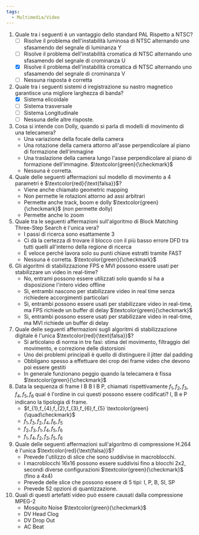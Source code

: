 ```yaml
---
tags:
  - Multimedia/Video
---
```

1. Quale tra i seguenti è un vantaggio dello standard PAL Rispetto a NTSC?
	- [ ] Risolve il problema dell'instabilità luminosa di NTSC alternando uno sfasamendo del segnale di luminanza Y
	- [ ] Risolve il problema dell'instabilità cromatica di NTSC alternando uno sfasamendo del segnale di crominanza U
	- [x] Risolve il problema dell'instabilità cromatica di NTSC alternando uno sfasamendo del segnale di crominanza V 
	- [ ] Nessuna risposta è corretta
2. Quale tra i seguenti sistemi d iregistrazione su nastro magnetico garantisce una migliore larghezza di banda?
	- [x] Sistema elicoidale
	- [ ] Sistema trasversale
	- [ ] Sistema Longitudinale
	- [ ] Nessuna delle altre risposte.
3. Cosa si intende con Dolly, quando si parla di modelli di movimento di una telecamera?
	- Una variazione della focale della camera
	- Una rotazione della camera attorno all'asse perpendicolare al piano di formazione dell'immagine
	- Una traslazione della camera lungo l'asse perpendicolare al piano di formazione dell'immagine. $\textcolor{green}{\checkmark}$
	- Nessuna è corretta.
4. Quale delle seguenti affermazioni sul modello di movimento a 4 parametri è $\textcolor{red}{\text{falsa}}$?
	- Viene anche chiamato geometric mapping
	- Non permette le rotazioni attorno ad assi arbitrari
	- Permette anche track, boom e dolly $\textcolor{green}{\checkmark}$ (non permette dolly)
	- Permette anche lo zoom
5. Quale tra le seguenti affermazioni sull'algoritmo di Block Matching Three-Step Search è l'unica vera?
	- I passi di ricerca sono esattamente 3
	- Ci dà la certezza di trovare il blocco con il più basso errore DFD tra tutti quelli all'interno della regione di ricerca
	- È veloce perché lavora solo su punti chiave estratti tramite FAST
	- Nessuna è corretta. $\textcolor{green}{\checkmark}$
6. Gli algoritmi di stabilizzazione FPS e MVI possono essere usati per stabilizzare un video in real-time?
	- No, entrami possono essere utilizzati solo quando si ha a disposizione l'intero video offline
	- Sì, entrambi nascono per stabilizzare video in real time senza richiedere accorgimenti particolari
	- Sì, entrambi possono essere usati per stabilizzare video in real-time, ma FPS richiede un buffer di delay $\textcolor{green}{\checkmark}$
	- Sì, entrambi possono essere usati per stabilizzare video in real-time, ma MVI richiede un buffer di delay
7. Quale delle seguenti affermazioni sugli algoritmi di stabilizzazione digitale è l'unica $\textcolor{red}{\text{falsa}}$?
	- Si articolano di norma in tre fasi: stima del movimento, filtraggio del movimento, e correzione delle distorsioni
	- Uno dei problemi principali è quello di distinguere il jitter dal padding
	- Obbligano spesso a effettuare dei crop dei frame video che devono poi essere gestiti
	- In generale funzionano peggio quando la telecamera è fissa $\textcolor{green}{\checkmark}$
8. Data la sequenza di frame I B B I B P, chiamati rispettivamente $f_{1},f_{2},f_{3},f_{4},f_{5},f_{6}$ qual è l'ordine in cui questi possono essere codificati? I, B e P indicano la tipologia di frame.
	- $f_{1},f_{4},f_{2},f_{3},f_{6},f_{5} \textcolor{green}{\quad\checkmark}$
	- $f_{1},f_{3},f_{2},f_{4},f_{6},f_{5}$
	- $f_{2},f_{3},f_{1},f_{4},f_{5},f_{6}$
	- $f_{1},f_{4},f_{2},f_{3},f_{5},f_{6}$
9. Quale delle seguenti affermazioni sull'algoritmo di compressione H.264 è l'unica $\textcolor{red}{\text{falsa}}$?
	- Prevede l'utilizzo di slice che sono suddivise in macroblocchi.
	- I macroblocchi 16x16 possono essere suddivisi fino a blocchi 2x2, secondi diverse configurazioni $\textcolor{green}{\checkmark}$ (fino a 4x4)
	- Prevede delle slice che possono essere di 5 tipi: I, P, B, SI, SP
	- Prevede 52 opzioni di quantizzazione.
10. Quali di questi artefatti video può essere causati dalla compressione MPEG-2
	- Mosquito Noise $\textcolor{green}{\checkmark}$
	- DV Head Clog
	- DV Drop Out
	- AC Beat
